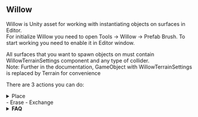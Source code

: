 ## Willow

Willow is Unity asset for working with instantiating objects on surfaces in Editor.<br>
For initialize Willow you need to open Tools -> Willow -> Prefab Brush. To start working you need to enable it in Editor window.<br>

All surfaces that you want to spawn objects on must contain WillowTerrainSettings component and any type of collider.<br>
Note: Further in the documentation, GameObject with WillowTerrainSettings is replaced by Terrain for convenience<br>

There are 3 actions you can do:
<details>
  <summary>Place</summary>
	Instantiating objects on the surface.
	There are three types of detecting surfaces to spawn on:
		- Only on Terrain
		- Only on Objects
		- Both on Terrain and Objects
</details>
- Erase
- Exchange

<details>

<summary><strong>FAQ</strong></summary>
  
### What is the minimum Unity version to use Willow?
Your project should be on Unity 2019.4.23f and higher.

### I want to get it, how do I import it into my project?
Instruction:
1. Download last [Release](https://github.com/AnanasikDev/Willow/releases)
2. Go to your Unity project, go to Assets/Import Package/Custom Package and select the .unitypackage file you just downloaded
3. Click Import in the following window and wait for import.

### I cant spawn objects, what may be wrong?
1. Make sure Willow is enabled.<br>
2. Make sure your surface that you want to spawn objects on contains WillowTerrainSettings component. It is important!<br>
3. Make sure you have at least one active spawnable object with setted Object.<br>
4. Make sure parameter Placement Type of global settings is OnlyOnTerrain or OnTerrainAndObjects, otherwise it is only possible to spawn objects on other objects.<br>
5. Make sure brush size is setted above 0.<br>

### I cant see brush, what should I do?
This is a temporary bug I am trying to fix. You need to close Willow window and open it again.

</details>